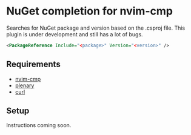 # NuGet completion for nvim-cmp

Searches for NuGet package and version based on the .csproj file.
This plugin is under development and still has a lot of bugs.

```xml
<PackageReference Include="<package>" Version="<version>" />
```

## Requirements

- [nvim-cmp](https://github.com/hrsh7th/nvim-cmp)
- [plenary](https://github.com/nvim-lua/plenary.nvim)
- [curl](https://curl.se)

## Setup

Instructions coming soon.
